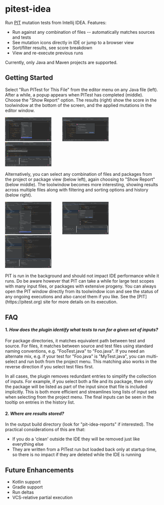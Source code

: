 # pitest-idea

Run [PIT](https://pitest.org) mutation tests from Intellij IDEA. Features:

* Run against any combination of files -- automatically matches sources and tests
* See mutation icons directly in IDE or jump to a browser view
* Sort/filter results, see score breakdown
* View and re-execute previous runs

Currently, only Java and Maven projects are supported.

## Getting Started

Select "Run PITest for This File" from the editor menu on any Java file (left).
After a while, a popup appears when PITest has completed (middle). Choose the "Show Report" option.
The results (right) show the score in the toolwindow at the bottom of the screen, and the applied mutations
in the editor window.

<p >
  <img alt="Light" src="documentation/selectEditor.png" width="30%">
&nbsp; &nbsp; &nbsp; &nbsp;
  <img alt="Dark" src="documentation/showReport.png" width="30%">
&nbsp; &nbsp; &nbsp; &nbsp;
  <img alt="Dark" src="documentation/mutationsInEditor.png" width="30%">
</p>

<p>Alternatively, you can select any combination of files and packages from the project or package view (below left), 
again choosing to "Show Report" (below middle).
The toolwindow becomes more interesting, showing results across multiple files along with filtering and sorting
options and history (below right).

<p >
  <img alt="Light" src="documentation/multiSelect.png" width="30%">
&nbsp; &nbsp; &nbsp; &nbsp;
  <img alt="Dark" src="documentation/multiShow.png" width="30%">
&nbsp; &nbsp; &nbsp; &nbsp;
  <img alt="Dark" src="documentation/multiHistory.png" width="30%">
</p>

<p>PIT is run in the background and should not impact IDE performance while it runs. Do be aware however that PIT can 
take a while for large test scopes with many input files, or packages with extensive progeny. 
You can always open the PIT window directly from its toolwindow icon and see the status of any ongoing executions 
and also cancel them if you like. See the [PIT](https://pitest.org) site for more details on its execution.

## FAQ

#### 1. <i>How does the plugin identify what tests to run for a given set of inputs?</i>

<p>For package directories, it matches equivalent path between test and source. 
For files, it matches between source and test files using standard naming conventions, e.g. "FooTest.java" to "Foo.java". 
If you need an alternate mix, e.g. if your test for "Foo.java" is "MyTest.java", 
you can multi-select and run both from the project menu. 
This matching also works in the reverse direction if you select test files first. 

In all cases, the plugin removes redundant entries to simplify the collection of inputs. For example, if you select
both a file and its package, then only the package will be listed as part of the input since that file is included
implicitly.
This is both more efficient and streamlines long lists of input sets when selecting from the project menu.
The final inputs can be seen in the tooltip on entries in the history list.

#### 2. <i>Where are results stored?</i>

<p>In the output build directory (look for "pit-idea-reports" if interested). 
The practical considerations of this are that:
<ul>
<li>If you do a 'clean' outside the IDE they will be removed just like everything else</li>
<li>They are written from a PITest run but loaded back only at startup time, so there is no impact if they are deleted while the IDE is running
</ul>

## Future Enhancements

<ul>
<li>Kotlin support
<li>Gradle support
<li>Run deltas
<li>VCS-relative partial execution
</ul>

